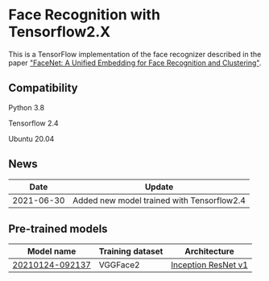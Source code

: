# Face Recognition with Tensorflow2.X

This is a TensorFlow implementation of the face recognizer described in the paper
["FaceNet: A Unified Embedding for Face Recognition and Clustering"](http://arxiv.org/abs/1503.03832).

## Compatibility
Python 3.8

Tensorflow 2.4

Ubuntu 20.04

## News
| Date     | Update |
|----------|--------|
| 2021-06-30 | Added new model trained with Tensorflow2.4 |

## Pre-trained models
| Model name      | Training dataset | Architecture |
|-----------------|------------------|-------------|
| [20210124-092137](https://drive.google.com/file/d/1r-B7XeNpPq7PMF7rvi5lTQBhE0-pdtmx/view?usp=sharing) | VGGFace2      | [Inception ResNet v1](https://github.com/RuslanKosarev/FaceNet/blob/master/facenet/models/inception_resnet_v1.py) |
